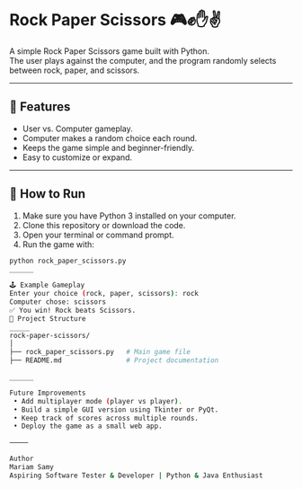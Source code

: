 # Rock Paper Scissors 🎮✊✋✌️

A simple Rock Paper Scissors game built with Python.  
The user plays against the computer, and the program randomly selects between rock, paper, and scissors.

______

## 📌 Features
- User vs. Computer gameplay.
- Computer makes a random choice each round.
- Keeps the game simple and beginner-friendly.
- Easy to customize or expand.

______

## 🚀 How to Run
1. Make sure you have Python 3 installed on your computer.
2. Clone this repository or download the code.
3. Open your terminal or command prompt.
4. Run the game with:

```bash
python rock_paper_scissors.py
______

🕹️ Example Gameplay
Enter your choice (rock, paper, scissors): rock
Computer chose: scissors
✅ You win! Rock beats Scissors.
📂 Project Structure
_____
rock-paper-scissors/
│
├── rock_paper_scissors.py   # Main game file
├── README.md                # Project documentation

______

Future Improvements
 • Add multiplayer mode (player vs player).
 • Build a simple GUI version using Tkinter or PyQt.
 • Keep track of scores across multiple rounds.
 • Deploy the game as a small web app.

⸻

Author
Mariam Samy
Aspiring Software Tester & Developer | Python & Java Enthusiast
